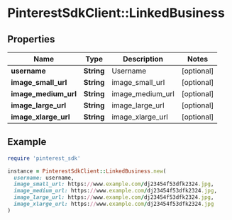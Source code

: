# PinterestSdkClient::LinkedBusiness

## Properties

| Name | Type | Description | Notes |
| ---- | ---- | ----------- | ----- |
| **username** | **String** | Username | [optional] |
| **image_small_url** | **String** | image_small_url | [optional] |
| **image_medium_url** | **String** | image_medium_url | [optional] |
| **image_large_url** | **String** | image_large_url | [optional] |
| **image_xlarge_url** | **String** | image_xlarge_url | [optional] |

## Example

```ruby
require 'pinterest_sdk'

instance = PinterestSdkClient::LinkedBusiness.new(
  username: username,
  image_small_url: https://www.example.com/dj23454f53dfk2324.jpg,
  image_medium_url: https://www.example.com/dj23454f53dfk2324.jpg,
  image_large_url: https://www.example.com/dj23454f53dfk2324.jpg,
  image_xlarge_url: https://www.example.com/dj23454f53dfk2324.jpg
)
```

